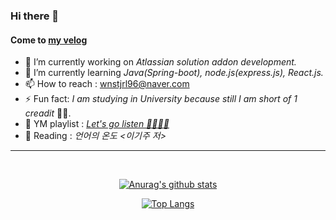 ### Hi there 👋
#### Come to [my velog](https://velog.io/@junsugi) 

- 🔭 I’m currently working on *Atlassian solution addon development.*
- 🌱 I’m currently learning *Java(Spring-boot), node.js(express.js), React.js.*
- 📫 How to reach : wnstjrl96@naver.com
- ⚡ Fun fact: *I am studying in University because still I am short of 1 creadit* 🤣🤣.
- 🎼 YM playlist : *[Let's go listen 💁‍♂️🤷‍♂️](https://youtu.be/lCdQcZDDdOs)*
- 📒 Reading : *언어의 온도 <이기주 저>*

<hr>
<br>
<div align=center>

[![Anurag's github stats](https://github-readme-stats.vercel.app/api?username=junsugi&show_icons=true&hide=stars&hide_border=true&show_owner=true&title_color=8EA8DB&icon_color=8EA8DB)](https://github.com/anuraghazra/github-readme-stats)

[![Top Langs](https://github-readme-stats.vercel.app/api/top-langs/?username=junsugi&layout=compact&hide_border=true)](https://github.com/anuraghazra/github-readme-stats)
</div>
